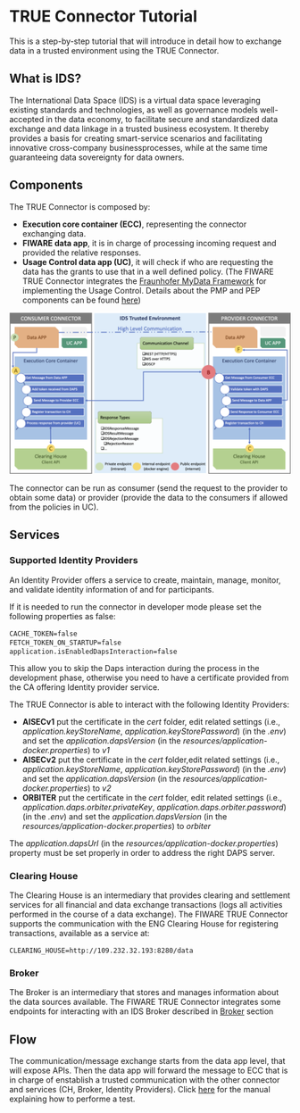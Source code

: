 # TRUE Connector Tutorial

This is a step-by-step tutorial that will introduce in detail how to exchange data in a trusted environment using the TRUE Connector.

## What is IDS?

The International Data Space (IDS) is a virtual data space leveraging existing standards and technologies, as well as governance models well-accepted in the data economy, to facilitate secure and standardized data exchange and data linkage in a trusted business ecosystem.
It thereby provides a basis for creating smart-service scenarios and facilitating innovative cross-company businessprocesses, while at the same time guaranteeing data sovereignty for data owners.

## Components

The TRUE Connector is composed by:

-   **Execution core container (ECC)**, representing the connector exchanging data.
-   **FIWARE data app**, it is in charge of processing incoming request and provided the relative responses.
-   **Usage Control data app (UC)**, it will check if who are requesting the data has the grants to use that in a well defined policy.
	(The FIWARE TRUE Connector integrates the [Fraunhofer MyData Framework](https://www.mydata-control.de/) for implementing the Usage Control. Details about the PMP and PEP components can be found [here](usage_control_rules.md))

![TRUE Connector Architecture](img/TRUE_Connector_Architecture.png?raw=true "TRUE Connector Architecture")

The connector can be run as consumer (send the request to the provider to obtain some data) or provider (provide the data to the consumers if allowed from the policies in UC).

## Services

### Supported Identity Providers
An Identity Provider offers a service to create, maintain, manage, monitor, and validate identity information of and for participants.

If it is needed to run the connector in developer mode please set the following properties as false:

```
CACHE_TOKEN=false
FETCH_TOKEN_ON_STARTUP=false
application.isEnabledDapsInteraction=false
```

This allow you to skip  the Daps interaction during the process in the development phase, otherwise you need to have a certificate provided from the CA offering Identity provider service.


The TRUE Connector is able to interact with the following Identity Providers:

* **AISECv1** put the certificate in the *cert* folder, edit related settings (i.e., *application.keyStoreName*, *application.keyStorePassword*) (in the *.env*) and set the *application.dapsVersion* (in the *resources/application-docker.properties*) to *v1*
* **AISECv2** put the certificate in the *cert* folder,edit related settings (i.e., *application.keyStoreName*, *application.keyStorePassword*) (in the *.env*) and set the *application.dapsVersion* (in the *resources/application-docker.properties*) to *v2*
* **ORBITER** put the certificate in the *cert* folder, edit related settings (i.e., *application.daps.orbiter.privateKey*, *application.daps.orbiter.password*) (in the *.env*) and set the *application.dapsVersion* (in the *resources/application-docker.properties*) to *orbiter*


The *application.dapsUrl* (in the *resources/application-docker.properties*) property must be set properly in order to address the right DAPS server.

### Clearing House
The Clearing House is an intermediary that provides clearing and settlement services for all financial and data exchange transactions (logs all activities performed in the course of a data exchange).
The FIWARE TRUE Connector supports the communication with the ENG Clearing House for registering transactions, available as a service at:

```
CLEARING_HOUSE=http://109.232.32.193:8280/data
```

### Broker
The Broker is an intermediary that stores and manages information about the data sources available.
The FIWARE TRUE Connector integrates some endpoints for interacting with an IDS Broker described in [Broker](https://github.com/Engineering-Research-and-Development/fiware-true-connector/blob/master/docs/broker.md) section

## Flow

The communication/message exchange starts from the data app level, that will expose APIs. Then the data app will forward the message to ECC that is in charge of enstablish a trusted communication with the other connector and services (CH, Broker, Identity Providers).
Click [here](user_and_programmers_manual.md) for the manual explaining how to performe a test.
